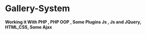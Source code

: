 # Gallery-System
**Working it With PHP , PHP OOP , Some Plugins Js , Js and JQuery, HTML,CSS, Some Ajax**
